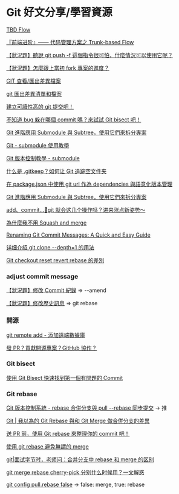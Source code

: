 # Git 好文分享/學習資源

[TBD Flow](https://blog.amowu.com/tbd-flow/)

[『前端进阶』—— 代码管理方案之 Trunk-based Flow](https://juejin.cn/post/6977942781209608200?ref=amos-blog)

[【狀況題】聽說 git push -f 這個指令很可怕，什麼情況可以使用它呢？](https://gitbook.tw/chapters/github/using-force-push)

[【狀況題】怎麼跟上當初 fork 專案的進度？](https://gitbook.tw/chapters/github/syncing-a-fork)

[GIT 查看/匯出差異檔案](https://hank7891.github.io/2021/08/11/GIT%E6%9F%A5%E7%9C%8B:%E5%8C%AF%E5%87%BA%E5%B7%AE%E7%95%B0%E6%AA%94%E6%A1%88/)

[git 匯出差異清單和檔案](https://medium.com/jiingler/git-%E5%8C%AF%E5%87%BA%E5%B7%AE%E7%95%B0%E6%B8%85%E5%96%AE%E5%92%8C%E6%AA%94%E6%A1%88-42b6ab9c7594)

[建立可讀性高的 git 提交吧！](https://medium.com/@Rock070/%E8%AE%93%E6%8F%90%E4%BA%A4%E5%8F%AF%E8%AE%80%E6%9B%B4%E9%AB%98%E5%90%A7-495e2e68ffd1)

[不知道 bug 躲在哪個 commit 嗎？來試試 Git bisect 吧！](https://medium.com/starbugs/use-git-bisect-to-find-the-buggy-commit-b35e12ddd26b)

[Git 進階應用 Submodule 與 Subtree，使用它們來拆分專案](https://blog.puckwang.com/posts/2020/git-submodule-vs-subtree/)

[Git - submodule 使用教學](https://blog.kennycoder.io/2020/06/14/Git-submodule-%E4%BD%BF%E7%94%A8%E6%95%99%E5%AD%B8/)

[Git 版本控制教學 - submodule](https://myapollo.com.tw/blog/git-tutorial-submodule/)

[什么是 .gitkeep？如何让 Git 追踪空文件夹](https://www.freecodecamp.org/chinese/news/what-is-gitkeep/)

[在 package.json 中使用 git url 作為 dependencies 與語意化版本管理](https://ray0427.medium.com/using-git-url-as-npm-dependencies-and-semantic-versioning-82b27a3245a5)

[Git 進階應用 Submodule 與 Subtree，使用它們來拆分專案](https://blog.puckwang.com/posts/2020/git-submodule-vs-subtree/)

[add、commit...👀git 就会这几个操作吗？进来涨点新姿势～](https://juejin.cn/post/7228869305549537336)

[為什麼我不用 Squash and merge](https://medium.com/@gliyao/%E7%82%BA%E4%BB%80%E9%BA%BC%E6%88%91%E4%B8%8D%E7%94%A8-squash-65a2ddaa83fc)

[Renaming Git Commit Messages: A Quick and Easy Guide](https://dev.to/pradumnasaraf/renaming-git-commit-messages-a-quick-and-easy-guide-1an8)

[详细介绍 git clone --depth=1 的用法](https://blog.csdn.net/yexudengzhidao/article/details/121798008)

[Git checkout reset revert rebase 的差別](https://www.puritys.me/docs-blog/article-365-Git-checkout-reset-revert-rebase-%E7%9A%84%E5%B7%AE%E5%88%A5.html)

### adjust commit message

[【狀況題】修改 Commit 紀錄](https://gitbook.tw/chapters/using-git/amend-commit1) => --amend

[【狀況題】修改歷史訊息](https://gitbook.tw/chapters/rewrite-history/change-commit-message) => git rebase

### 開源

[git remote add - 添加遠端數據庫](https://w3c.hexschool.com/git/fd426d5a)

[發 PR？貢獻開源專案？GitHub 協作？](https://yfr-huang.medium.com/%E7%99%BC-pr-%E8%B2%A2%E7%8D%BB%E9%96%8B%E6%BA%90%E5%B0%88%E6%A1%88-github%E5%8D%94%E4%BD%9C-884f78cf4219)

### Git bisect

[使用 Git Bisect 快速找到第一個有問題的 Commit](https://www.gss.com.tw/blog/%E4%BD%BF%E7%94%A8-git-bisect-%E5%BF%AB%E9%80%9F%E6%89%BE%E5%88%B0%E7%AC%AC%E4%B8%80%E5%80%8B%E6%9C%89%E5%95%8F%E9%A1%8C%E7%9A%84-commit)

### Git rebase

[Git 版本控制系統 - rebase 合併分支與 pull --rebase 同步提交](https://awdr74100.github.io/2020-05-04-git-rebase/) -> 推

[Git | 我以為的 Git Rebase 與和 Git Merge 做合併分支的差異](https://medium.com/starbugs/git-%E6%88%91%E4%BB%A5%E7%82%BA%E7%9A%84-git-rebase-%E8%88%87%E5%92%8C-git-merge-%E5%81%9A%E5%90%88%E4%BD%B5%E5%88%86%E6%94%AF%E7%9A%84%E5%B7%AE%E7%95%B0-cacd3f45294d)

[送 PR 前，使用 Git rebase 來整理你的 commit 吧！](https://medium.com/starbugs/use-git-interactive-rebase-to-organize-commits-85e692b46dd)

[使用 git rebase 避免無謂的 merge](https://ihower.tw/blog/archives/3843)

[git|面试字节时，老师问：合并分支中 rebase 和 merge 的区别](https://juejin.cn/post/7123826435357147166)

[git merge rebase cherry-pick 分别什么时候用？一文解惑](https://juejin.cn/post/7034793065340796942)

[git config pull.rebase false](https://juejin.cn/s/git%20config%20pull.rebase%20false) -> false: merge, true: rebase
